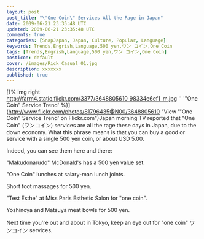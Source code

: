 ```yaml
---           
layout: post
post_title: "\"One Coin\" Services All the Rage in Japan"
date: 2009-06-21 23:35:48 UTC
updated: 2009-06-21 23:35:48 UTC
comments: true
categories: [SnapJapan, Japan, Culture, Popular, Language]
keywords: Trends,Engrish,Language,500 yen,ワン コイン,One Coin
tags: [Trends,Engrish,Language,500 yen,ワン コイン,One Coin]
posticon: default
cover: /images/Rick_Casual_01.jpg
description: xxxxxxx
published: true
---
```

 


[{% img right http://farm4.static.flickr.com/3377/3648805610_98334e6ef1_m.jpg '' '"One Coin" Service Trend' %}](http://www.flickr.com/photos/81796435@N00/3648805610 "View '"One Coin" Service Trend' on Flickr.com")Japan morning TV reported that "One Coin" (ワンコイン) services are all the rage these days in Japan, due to the down economy. What this phrase means is that you can buy a good or service with a single 500 yen coin, or about USD 5.00. 




Indeed, you can see them here and there: 









"Makudonarudo" McDonald's has a 500 yen value set.




"One Coin" lunches at salary-man lunch joints.




Short foot massages for 500 yen.




"Test Esthe" at Miss Paris Esthetic Salon for "one coin".




Yoshinoya and Matsuya meat bowls for 500 yen.









Next time you're out and about in Tokyo, keep an eye out for "one coin" ワンコイン services. 


